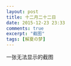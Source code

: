 ```yaml
---
layout: post
title: 十二月二十二日
date: 2015-12-23 23:33
comments: true
excerpt: "截图"
tags: [解夏の梦]
---
```

一张无法显示的截图
